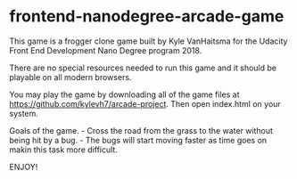frontend-nanodegree-arcade-game
===============================

This game is a frogger clone game built by Kyle VanHaitsma for the Udacity Front End Development Nano Degree program 2018. 

There are no special resources needed to run this game and it should be playable on all modern browsers. 

You may play the game by downloading all of the game files at https://github.com/kylevh7/arcade-project. Then open index.html on your system. 

Goals of the game. 
	- Cross the road from the grass to the water without being hit by a bug. 
	- The bugs will start moving faster as time goes on makin this task more difficult. 


ENJOY!


